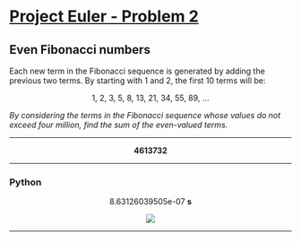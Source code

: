 [Project Euler - Problem 2](https://projecteuler.net/problem=2)
======

Even Fibonacci numbers
-----

Each new term in the Fibonacci sequence is generated by adding the previous two
terms. By starting with 1 and 2, the first 10 terms will be:

<p align="center">
    1, 2, 3, 5, 8, 13, 21, 34, 55, 89, ...
</p>

*By considering the terms in the Fibonacci sequence whose values do not exceed
four million, find the sum of the even-valued terms.*

-----

<p align="center">
    <b>4613732</b>
</p>

-----

### Python

<p align="center">
    8.63126039505e-07 <b>s</b>
</p>

<p align="center">
    <img src=/Images/PE_002_test_01_python.png/>
</p>

-----
